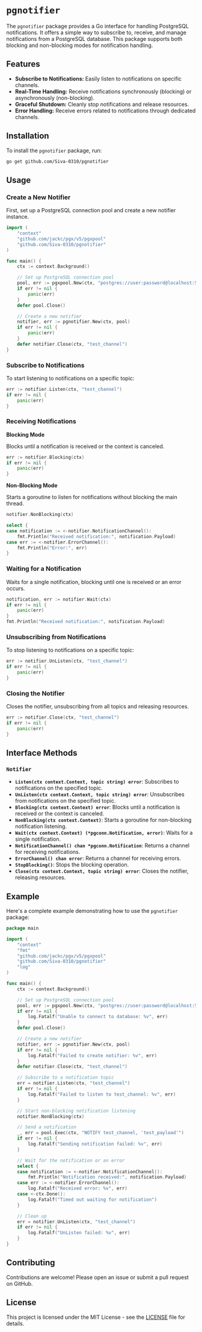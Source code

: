 # `pgnotifier`

The `pgnotifier` package provides a Go interface for handling PostgreSQL notifications. It offers a simple way to subscribe to, receive, and manage notifications from a PostgreSQL database. This package supports both blocking and non-blocking modes for notification handling.

## Features

- **Subscribe to Notifications:** Easily listen to notifications on specific channels.
- **Real-Time Handling:** Receive notifications synchronously (blocking) or asynchronously (non-blocking).
- **Graceful Shutdown:** Cleanly stop notifications and release resources.
- **Error Handling:** Receive errors related to notifications through dedicated channels.

## Installation

To install the `pgnotifier` package, run:

```sh
go get github.com/Siva-0310/pgnotifier
```

## Usage

### Create a New Notifier

First, set up a PostgreSQL connection pool and create a new notifier instance.

```go
import (
    "context"
    "github.com/jackc/pgx/v5/pgxpool"
    "github.com/Siva-0310/pgnotifier"
)

func main() {
    ctx := context.Background()

    // Set up PostgreSQL connection pool
    pool, err := pgxpool.New(ctx, "postgres://user:password@localhost:5432/alerts")
    if err != nil {
        panic(err)
    }
    defer pool.Close()

    // Create a new notifier
    notifier, err := pgnotifier.New(ctx, pool)
    if err != nil {
        panic(err)
    }
    defer notifier.Close(ctx, "test_channel")
}
```

### Subscribe to Notifications

To start listening to notifications on a specific topic:

```go
err := notifier.Listen(ctx, "test_channel")
if err != nil {
    panic(err)
}
```

### Receiving Notifications

**Blocking Mode**

Blocks until a notification is received or the context is canceled.

```go
err := notifier.Blocking(ctx)
if err != nil {
    panic(err)
}
```

**Non-Blocking Mode**

Starts a goroutine to listen for notifications without blocking the main thread.

```go
notifier.NonBlocking(ctx)

select {
case notification := <-notifier.NotificationChannel():
    fmt.Println("Received notification:", notification.Payload)
case err := <-notifier.ErrorChannel():
    fmt.Println("Error:", err)
}
```

### Waiting for a Notification

Waits for a single notification, blocking until one is received or an error occurs.

```go
notification, err := notifier.Wait(ctx)
if err != nil {
    panic(err)
}
fmt.Println("Received notification:", notification.Payload)
```

### Unsubscribing from Notifications

To stop listening to notifications on a specific topic:

```go
err := notifier.UnListen(ctx, "test_channel")
if err != nil {
    panic(err)
}
```

### Closing the Notifier

Closes the notifier, unsubscribing from all topics and releasing resources.

```go
err := notifier.Close(ctx, "test_channel")
if err != nil {
    panic(err)
}
```

## Interface Methods

### `Notifier`

- **`Listen(ctx context.Context, topic string) error`**: Subscribes to notifications on the specified topic.
- **`UnListen(ctx context.Context, topic string) error`**: Unsubscribes from notifications on the specified topic.
- **`Blocking(ctx context.Context) error`**: Blocks until a notification is received or the context is canceled.
- **`NonBlocking(ctx context.Context)`**: Starts a goroutine for non-blocking notification listening.
- **`Wait(ctx context.Context) (*pgconn.Notification, error)`**: Waits for a single notification.
- **`NotificationChannel() chan *pgconn.Notification`**: Returns a channel for receiving notifications.
- **`ErrorChannel() chan error`**: Returns a channel for receiving errors.
- **`StopBlocking()`**: Stops the blocking operation.
- **`Close(ctx context.Context, topic string) error`**: Closes the notifier, releasing resources.

## Example

Here's a complete example demonstrating how to use the `pgnotifier` package:

```go
package main

import (
    "context"
    "fmt"
    "github.com/jackc/pgx/v5/pgxpool"
    "github.com/Siva-0310/pgnotifier"
    "log"
)

func main() {
    ctx := context.Background()

    // Set up PostgreSQL connection pool
    pool, err := pgxpool.New(ctx, "postgres://user:password@localhost:5432/alerts")
    if err != nil {
        log.Fatalf("Unable to connect to database: %v", err)
    }
    defer pool.Close()

    // Create a new notifier
    notifier, err := pgnotifier.New(ctx, pool)
    if err != nil {
        log.Fatalf("Failed to create notifier: %v", err)
    }
    defer notifier.Close(ctx, "test_channel")

    // Subscribe to a notification topic
    err = notifier.Listen(ctx, "test_channel")
    if err != nil {
        log.Fatalf("Failed to listen to test_channel: %v", err)
    }

    // Start non-blocking notification listening
    notifier.NonBlocking(ctx)

    // Send a notification
    _, err = pool.Exec(ctx, "NOTIFY test_channel, 'test_payload'")
    if err != nil {
        log.Fatalf("Sending notification failed: %v", err)
    }

    // Wait for the notification or an error
    select {
    case notification := <-notifier.NotificationChannel():
        fmt.Println("Notification received:", notification.Payload)
    case err := <-notifier.ErrorChannel():
        log.Fatalf("Received error: %v", err)
    case <-ctx.Done():
        log.Fatalf("Timed out waiting for notification")
    }

    // Clean up
    err = notifier.UnListen(ctx, "test_channel")
    if err != nil {
        log.Fatalf("UnListen failed: %v", err)
    }
}
```

## Contributing

Contributions are welcome! Please open an issue or submit a pull request on GitHub.

## License

This project is licensed under the MIT License - see the [LICENSE](LICENSE) file for details.
